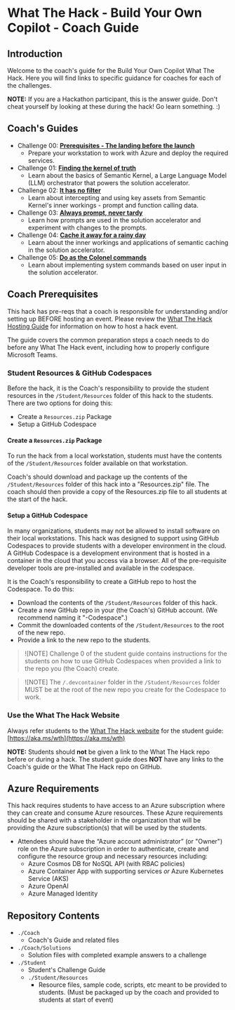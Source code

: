 # What The Hack - Build Your Own Copilot - Coach Guide

## Introduction

Welcome to the coach's guide for the Build Your Own Copilot What The Hack. Here you will find links to specific guidance for coaches for each of the challenges.

**NOTE:** If you are a Hackathon participant, this is the answer guide. Don't cheat yourself by looking at these during the hack! Go learn something. :)

## Coach's Guides

- Challenge 00: **[Prerequisites - The landing before the launch](./Solution-00.md)**
	 - Prepare your workstation to work with Azure and deploy the required services.
- Challenge 01: **[Finding the kernel of truth](./Solution-01.md)**
	 - Learn about the basics of Semantic Kernel, a Large Language Model (LLM) orchestrator that powers the solution accelerator.
- Challenge 02: **[It has no filter](./Solution-02.md)**
	 - Learn about intercepting and using key assets from Semantic Kernel's inner workings - prompt and function calling data.
- Challenge 03: **[Always prompt, never tardy](./Solution-03.md)**
	 - Learn how prompts are used in the solution accelerator and experiment with changes to the prompts.
- Challenge 04: **[Cache it away for a rainy day](./Solution-04.md)**
	 - Learn about the inner workings and applications of semantic caching in the solution accelerator.
- Challenge 05: **[Do as the Colonel commands](./Solution-05.md)**
	 - Learn about implementing system commands based on user input in the solution accelerator.

## Coach Prerequisites

This hack has pre-reqs that a coach is responsible for understanding and/or setting up BEFORE hosting an event. Please review the [What The Hack Hosting Guide](https://aka.ms/wthhost) for information on how to host a hack event.

The guide covers the common preparation steps a coach needs to do before any What The Hack event, including how to properly configure Microsoft Teams.

### Student Resources & GitHub Codespaces

Before the hack, it is the Coach's responsibility to provide the student resources in the `/Student/Resources` folder of this hack to the students.  There are two options for doing this:

- Create a `Resources.zip` Package
- Setup a GitHub Codespace

#### Create a `Resources.zip` Package

To run the hack from a local workstation, students must have the contents of the `/Student/Resources` folder available on that workstation. 

Coach's should download and package up the contents of the `/Student/Resources` folder of this hack into a "Resources.zip" file. The coach should then provide a copy of the Resources.zip file to all students at the start of the hack.

#### Setup a GitHub Codespace

In many organizations, students may not be allowed to install software on their local workstations. This hack was designed to support using GitHub Codespaces to provide students with a developer environment in the cloud.  A GitHub Codespace is a development environment that is hosted in a container in the cloud that you access via a browser. All of the pre-requisite developer tools are pre-installed and available in the codespace.

It is the Coach's responsibility to create a GitHub repo to host the Codespace. To do this:
- Download the contents of the `/Student/Resources` folder of this hack.
- Create a new GitHub repo in your (the Coach's) GitHub account.  (We recommend naming it "<HackName>-Codespace".)
- Commit the downloaded contents of the `/Student/Resources` to the root of the new repo.
- Provide a link to the new repo to the students.

> ![NOTE]
> Challenge 0 of the student guide contains instructions for the students on how to use GitHub Codespaces when provided a link to the repo you (the Coach) create.

> ![NOTE]
> The `/.devcontainer` folder in the `/Student/Resources` folder MUST be at the root of the new repo you create for the Codespace to work.

### Use the What The Hack Website

Always refer students to the [What The Hack website](https://aka.ms/wth) for the student guide: [https://aka.ms/wth](https://aka.ms/wth)

**NOTE:** Students should **not** be given a link to the What The Hack repo before or during a hack. The student guide does **NOT** have any links to the Coach's guide or the What The Hack repo on GitHub.

## Azure Requirements

This hack requires students to have access to an Azure subscription where they can create and consume Azure resources. These Azure requirements should be shared with a stakeholder in the organization that will be providing the Azure subscription(s) that will be used by the students.

- Attendees should have the “Azure account administrator” (or "Owner") role on the Azure subscription in order to authenticate, create and configure the resource group and necessary resources including:
    - Azure Cosmos DB for NoSQL API (with RBAC policies)
    - Azure Container App with supporting services _or_ Azure Kubernetes Service (AKS)
	- Azure OpenAI
	- Azure Managed Identity

## Repository Contents

- `./Coach`
  - Coach's Guide and related files
- `./Coach/Solutions`
  - Solution files with completed example answers to a challenge
- `./Student`
  - Student's Challenge Guide
  - `./Student/Resources`
    - Resource files, sample code, scripts, etc meant to be provided to students. (Must be packaged up by the coach and provided to students at start of event)
